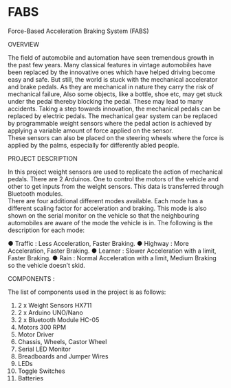 # FABS

Force-Based Acceleration Braking System (FABS)  

OVERVIEW 

The field of automobile and automation have seen tremendous growth in the past few years. 
Many classical features in vintage automobiles have been replaced by the innovative ones which 
have helped driving become easy and safe. 
But still, the world is stuck with the mechanical accelerator and brake pedals. As they are 
mechanical in nature they carry the risk of mechanical failure, Also some objects, like a bottle, 
shoe etc, may get stuck under the pedal thereby blocking the pedal. These may lead to many 
accidents. 
Taking a step towards innovation, the mechanical pedals can be replaced by electric pedals. The 
mechanical gear system can be replaced by programmable weight sensors where the pedal 
action is achieved by applying a variable amount of force applied on the sensor.  
These sensors can also be placed on the steering wheels where the force is applied by the 
palms, especially for differently abled people. 

PROJECT DESCRIPTION 

In this project weight sensors are used to replicate the action of mechanical pedals. There are 2 
Arduinos. One to control the motors of the vehicle and other to get inputs from the weight 
sensors. This data is transferred through Bluetooth modules.  
There are four additional different modes available. Each mode has a different scaling factor for 
acceleration and braking. This mode is also shown on the serial monitor on the vehicle so that 
the neighbouring automobiles are aware of the mode the vehicle is in. The following is the 
description for each mode: 
 
● Traffic : Less Acceleration, Faster Braking.
● Highway : More Acceleration, Faster Braking.
● Learner : Slower Acceleration with a limit, Faster Braking.
● Rain    : Normal Acceleration with a limit, Medium Braking so the vehicle doesn’t skid. 
 
COMPONENTS :

The list of components used in the project is as follows: 
1. 2 x Weight Sensors HX711 
2. 2 x Arduino UNO/Nano 
3. 2 x Bluetooth Module HC-05
4. Motors 300 RPM
5. Motor Driver
6. Chassis, Wheels, Castor Wheel 
7. Serial LED Monitor 
8. Breadboards and Jumper Wires 
9. LEDs 
10. Toggle Switches   
11. Batteries 

